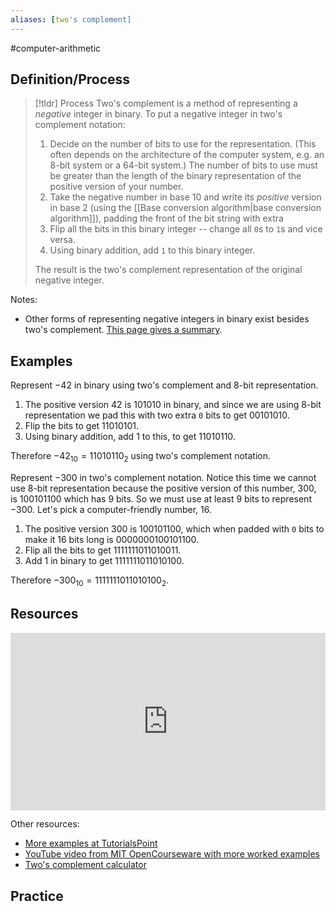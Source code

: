 ```yaml
---
aliases: [two's complement]
--- 
```


#computer-arithmetic 

## Definition/Process 

> [!tldr] Process
> Two's complement is a method of representing a *negative* integer in binary. To put a negative integer in two's complement notation: 
> 1. Decide on the number of bits to use for the representation. (This often depends on the architecture of the computer system, e.g. an 8-bit system or a 64-bit system.) The number of bits to use must be greater than the length of the binary representation of the positive version of your number. 
> 2. Take the negative number in base 10 and write its *positive* version in base 2 (using the [[Base conversion algorithm|base conversion algorithm]]), padding the front of the bit string with extra 
> 3. Flip all the bits in this binary integer -- change all `0`s to `1`s and vice versa. 
> 4. Using binary addition, add `1` to this binary integer. 
> 
> The result is the two's complement representation of the original negative integer. 
>

Notes: 
- Other forms of representing negative integers in binary exist besides two's complement. [This page gives a summary](https://www.geeksforgeeks.org/representation-of-negative-binary-numbers/). 

## Examples 

Represent $-42$ in binary using two's complement and 8-bit representation. 

1. The positive version $42$ is $101010$ in binary, and since we are using 8-bit representation we pad this with two extra `0` bits to get $00101010$. 
2. Flip the bits to get $11010101$. 
3. Using binary addition, add $1$ to this, to get $11010110$. 

Therefore $-42_{10} = 11010110_2$ using two's complement notation. 

Represent $-300$ in two's complement notation. Notice this time we cannot use 8-bit representation because the positive version of this number, 300, is $100101100$ which has 9 bits. So we must use at least 9 bits to represent $-300$. Let's pick a computer-friendly number, 16. 

1. The positive version $300$ is $100101100$, which when padded with `0` bits to make it 16 bits long is $0000000100101100$. 
2. Flip all the bits to get $1111111011010011$. 
3. Add $1$ in binary to get $1111111011010100$. 

Therefore $-300_{10} = 1111111011010100_2$. 

## Resources 

<div style="padding:56.25% 0 0 0;position:relative;"><iframe src="https://player.vimeo.com/video/583067547?badge=0&amp;autopause=0&amp;player_id=0&amp;app_id=58479" frameborder="0" allow="autoplay; fullscreen; picture-in-picture" allowfullscreen style="position:absolute;top:0;left:0;width:100%;height:100%;" title="Screencast 1.9: Two's complement representation"></iframe></div>


Other resources: 
- [More examples at TutorialsPoint](https://www.tutorialspoint.com/two-s-complement)
- [YouTube video from MIT OpenCourseware with more worked examples](https://www.youtube.com/watch?v=m_G3z-C1C2g)
- [Two's complement calculator](https://www.allmath.com/twos-complement.php)

## Practice 
